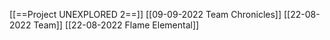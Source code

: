 [[==Project UNEXPLORED 2==]]
[[09-09-2022 Team Chronicles]]
[[22-08-2022 Team]]
[[22-08-2022 Flame Elemental]]
